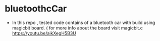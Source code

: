 # bluetoothcCar

- In this repo , tested code contains of a bluetooth car with build using magicbit board. ( for more info about the board visit magicbit.c
https://youtu.be/aikXegH5B3U
